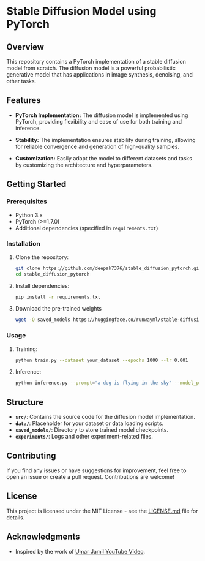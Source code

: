 # Stable Diffusion Model using PyTorch

## Overview

This repository contains a PyTorch implementation of a stable diffusion model from scratch. The diffusion model is a powerful probabilistic generative model that has applications in image synthesis, denoising, and other tasks.

## Features

- **PyTorch Implementation:** The diffusion model is implemented using PyTorch, providing flexibility and ease of use for both training and inference.

- **Stability:** The implementation ensures stability during training, allowing for reliable convergence and generation of high-quality samples.

- **Customization:** Easily adapt the model to different datasets and tasks by customizing the architecture and hyperparameters.

## Getting Started

### Prerequisites

- Python 3.x
- PyTorch (>=1.7.0)
- Additional dependencies (specified in `requirements.txt`)

### Installation

1. Clone the repository:

    ```bash
    git clone https://github.com/deepak7376/stable_diffusion_pytorch.git
    cd stable_diffusion_pytorch
    ```

2. Install dependencies:

    ```bash
    pip install -r requirements.txt
    ```

3. Download the pre-trained weights
    ```bash
    wget -O saved_models https://huggingface.co/runwayml/stable-diffusion-v1-5/resolve/main/v1-5-pruned-emaonly.ckpt
    ```

### Usage

1. Training:

    ```bash
    python train.py --dataset your_dataset --epochs 1000 --lr 0.001
    ```

2. Inference:

    ```bash
    python inference.py --prompt="a dog is flying in the sky" --model_path saved_models/model.pth --num_samples 10
    ```

## Structure

- **`src/`**: Contains the source code for the diffusion model implementation.
- **`data/`**: Placeholder for your dataset or data loading scripts.
- **`saved_models/`**: Directory to store trained model checkpoints.
- **`experiments/`**: Logs and other experiment-related files.

## Contributing

If you find any issues or have suggestions for improvement, feel free to open an issue or create a pull request. Contributions are welcome!

## License

This project is licensed under the MIT License - see the [LICENSE.md](LICENSE.md) file for details.

## Acknowledgments

- Inspired by the work of [Umar Jamil YouTube Video](https://www.youtube.com/watch?v=ZBKpAp_6TGI&t=12146s).
